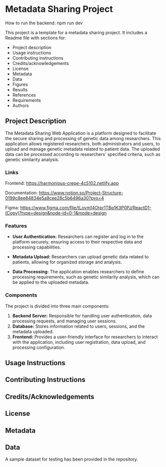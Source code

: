 # Metadata Sharing Project
How to run the backend: npm run dev

This project is a template for a metadata sharing project. It includes a Readme file with sections for:

- Project description
- Usage instructions
- Contributing instructions
- Credits/acknowledgements
- License
- Metadata
- Data
- Figures
- Results
- References
- Requirements
- Authors

## Project Description

The Metadata Sharing Web Application is a platform designed to facilitate the secure sharing and processing of genetic data among researchers. This application allows registered researchers, both administrators and users, to upload and manage genetic metadata related to patient data. The uploaded data can be processed according to researchers' specified criteria, such as genetic similarity analysis.

### Links

Frontend:
https://harmonious-crepe-4c5102.netlify.app

Documentation:
https://www.notion.so/Project-Structure-0199c8ee84834e5a9cee28c5b6496a30?pvs=4

Figma:
https://www.figma.com/file/tLovm14Otpr1TBp1K3P0PJ/ReactD1-(Copy)?type=design&node-id=0-1&mode=design

### Features

- **User Authentication:** Researchers can register and log in to the platform securely, ensuring access to their respective data and processing capabilities.

- **Metadata Upload:** Researchers can upload genetic data related to patients, allowing for organized storage and analysis.

- **Data Processing:** The application enables researchers to define processing requirements, such as genetic similarity analysis, which can be applied to the uploaded metadata.

### Components

The project is divided into three main components:
1. **Backend Server:** Responsible for handling user authentication, data processing requests, and managing user sessions.
2. **Database:** Stores information related to users, sessions, and the metadata uploaded.
3. **Frontend:** Provides a user-friendly interface for researchers to interact with the application, including user registration, data upload, and processing configuration.

## Usage Instructions


## Contributing Instructions


## Credits/Acknowledgements


## License


## Metadata


## Data

A sample dataset for testing has been provided in the repository. 

```
